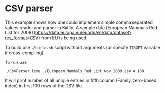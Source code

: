 # CSV parser

 This example shows how one could implement simple comma separated values reader and parser in Kotlin.
A sample data [European Mammals Red List for 2009] (https://data.europa.eu/euodp/en/data/dataset?res_format=CSV)
from EU is being used.

To build use `./build.sh` script without arguments (or specify `TARGET` variable if cross-compiling).

To run use

    ./CsvParser.kexe ./European_Mammals_Red_List_Nov_2009.csv 4 100

It will print number of all unique entries in fifth column
(Family, zero-based index) in first 100 rows of the CSV file.

